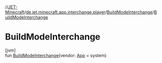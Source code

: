 //[JET-Minecraft](../../../index.md)/[de.jet.minecraft.app.interchange.player](../index.md)/[BuildModeInterchange](index.md)/[BuildModeInterchange](-build-mode-interchange.md)

# BuildModeInterchange

[jvm]\
fun [BuildModeInterchange](-build-mode-interchange.md)(vendor: [App](../../de.jet.minecraft.structure.app/-app/index.md) = system)
